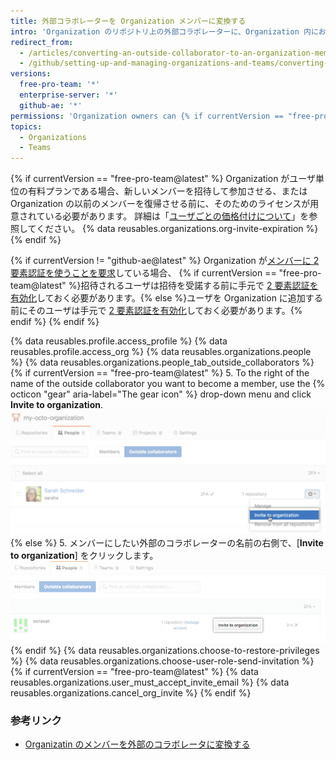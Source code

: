 ```yaml
---
title: 外部コラボレーターを Organization メンバーに変換する
intro: 'Organization のリポジトリ上の外部コラボレーターに、Organization 内において、より幅広い権限を与えたい場合、Organization のメンバーとして{% if currentVersion == "free-pro-team@latest" %}ユーザーを招待{% else %}ユーザーを追加{% endif %}することができます。'
redirect_from:
  - /articles/converting-an-outside-collaborator-to-an-organization-member
  - /github/setting-up-and-managing-organizations-and-teams/converting-an-outside-collaborator-to-an-organization-member
versions:
  free-pro-team: '*'
  enterprise-server: '*'
  github-ae: '*'
permissions: 'Organization owners can {% if currentVersion == "free-pro-team@latest" %}invite users to join{% else %}add users to{% endif %} an organization.'
topics:
  - Organizations
  - Teams
---
```


{% if currentVersion == "free-pro-team@latest" %}
Organization がユーザ単位の有料プランである場合、新しいメンバーを招待して参加させる、または Organization の以前のメンバーを復帰させる前に、そのためのライセンスが用意されている必要があります。 詳細は「[ユーザごとの価格付けについて](/articles/about-per-user-pricing)」を参照してください。 {% data reusables.organizations.org-invite-expiration %}{% endif %}

{% if currentVersion != "github-ae@latest" %}
Organization が[メンバーに 2 要素認証を使うことを要求](/articles/requiring-two-factor-authentication-in-your-organization)している場合、 {% if currentVersion == "free-pro-team@latest" %}招待されるユーザは招待を受諾する前に手元で [2 要素認証を有効化](/articles/securing-your-account-with-two-factor-authentication-2fa)しておく必要があります。{% else %}ユーザを Organization に追加する前にそのユーザは手元で [2 要素認証を有効化](/articles/securing-your-account-with-two-factor-authentication-2fa)しておく必要があります。{% endif %}
{% endif %}

{% data reusables.profile.access_profile %}
{% data reusables.profile.access_org %}
{% data reusables.organizations.people %}
{% data reusables.organizations.people_tab_outside_collaborators %}
{% if currentVersion == "free-pro-team@latest" %}
5. To the right of the name of the outside collaborator you want to become a member, use the {% octicon "gear" aria-label="The gear icon" %} drop-down menu and click **Invite to organization**.![外部のコラボレーターを Organization に招待](/assets/images/help/organizations/invite_outside_collaborator_to_organization.png)
{% else %}
5. メンバーにしたい外部のコラボレーターの名前の右側で、[**Invite to organization**] をクリックします。![外部のコラボレーターを Organization に招待](/assets/images/enterprise/orgs-and-teams/invite_outside_collabs_to_org.png)
{% endif %}
{% data reusables.organizations.choose-to-restore-privileges %}
{% data reusables.organizations.choose-user-role-send-invitation %}
{% if currentVersion == "free-pro-team@latest" %}
{% data reusables.organizations.user_must_accept_invite_email %} {% data reusables.organizations.cancel_org_invite %}
{% endif %}

### 参考リンク

- [Organizatin のメンバーを外部のコラボレータに変換する](/articles/converting-an-organization-member-to-an-outside-collaborator)
